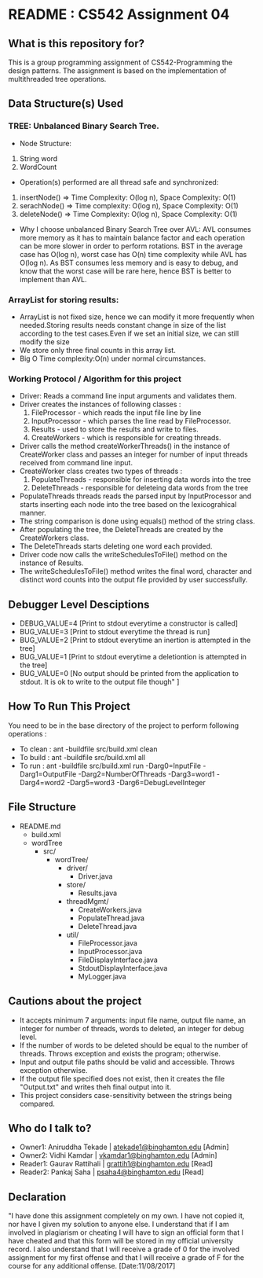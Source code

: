 # README : CS542 Assignment 04 #

## What is this repository for? ##

This is a group programming assignment of CS542-Programming the design patterns.
The assignment is based on the implementation of multithreaded tree operations.

## Data Structure(s) Used ##

### TREE: Unbalanced Binary Search Tree.

* Node Structure: 
 1. String word
 2. WordCount
 
* Operation(s) performed are all thread safe and synchronized:
 1. insertNode() => Time Complexity: O(log n), Space Complexity: O(1)
 2. serachNode() => Time complexity: O(log n), Space Complexity: O(1)
 3. deleteNode() => Time Complexity: O(log n), Space Complexity: O(1)

* Why I choose unbalanced Binary Search Tree over AVL: AVL consumes more 
memory as it has to maintain balance factor and each operation can be more 
slower in order to perform rotations. BST in the average case has O(log n), 
worst case has O(n) time complexity while AVL has O(log n). As BST consumes 
less memory and is easy to debug, and know that the worst case will be 
rare here, hence BST is better to implement than AVL. 

### ArrayList for storing results:

* ArrayList is not fixed size, hence we can modify it more frequently when 
needed.Storing results needs constant change in size of the list according 
to the test cases.Even if we set an initial size, we can still modify the size 
* We store only three final counts in this array list.
* Big O Time complexity:O(n) under normal circumstances.

### Working Protocol / Algorithm for this project ###

* Driver: Reads a command line input arguments and validates them. 
* Driver creates the instances of following classes :
	1. FileProcessor - which reads the input file line by line
	2. InputProcessor - which parses the line read by FileProcessor.
	3. Results - used to store the results and write to files.
	4. CreateWorkers - which is responsible for creating threads.
* Driver calls the method createWorkerThreads() in the instance of CreateWorker 
class and passes an integer for number of input threads received from command line input.
* CreateWorker class creates two types of threads : 
	1. PopulateThreads - responsible for inserting data words into the tree
	2. DeleteThreads - responsible for deleteing data words from the tree
* PopulateThreads threads reads the parsed input by InputProcessor and starts inserting 
each node into the tree based on the lexicograhical manner.
* The string comparison is done using equals() method of the string class.
* After populating the tree, the DeleteThreads are created by the CreateWorkers class.
* The DeleteThreads starts deleting one word each provided.
* Driver code now calls the writeSchedulesToFile() method on the instance of Results.
* The writeSchedulesToFile() method writes the final word, character and distinct word 
counts into the output file provided by user successfully.

## Debugger Level Desciptions ##

* DEBUG_VALUE=4 [Print to stdout everytime a constructor is called]
* BUG_VALUE=3 [Print to stdout everytime the thread is run] 
* BUG_VALUE=2 [Print to stdout everytime an inertion is attempted in the tree]
* BUG_VALUE=1 [Print to stdout everytime a deletiontion is attempted in the tree]
* BUG_VALUE=0 [No output should be printed from the application to stdout. 
It is ok to write to the output file though" ]

## How To Run This Project ##

You need to be in the base directory of the project to perform following operations :

* To clean : ant -buildfile src/build.xml clean
* To build : ant -buildfile src/build.xml all
* To run : ant -buildfile src/build.xml run -Darg0=InputFile -Darg1=OutputFile 
-Darg2=NumberOfThreads -Darg3=word1 -Darg4=word2 -Darg5=word3 -Darg6=DebugLevelInteger

## File Structure ##

* README.md
	* build.xml
	* wordTree 
		* src/ 
			* wordTree/ 
				* driver/ 
					* Driver.java 
				* store/
					* Results.java
				* threadMgmt/ 
					* CreateWorkers.java
					* PopulateThread.java
					* DeleteThread.java
				* util/
					* FileProcessor.java 
					* InputProcessor.java 
					* FileDisplayInterface.java 
					* StdoutDisplayInterface.java 
					* MyLogger.java

## Cautions about the project ##

* It accepts minimum 7 arguments: input file name, output file name, 
an integer for number of threads, words to deleted, an integer for debug level.
* If the number of words to be deleted should be equal to the number of threads. 
Throws exception and exists the program; otherwise.
* Input and output file paths should be valid and accessible. Throws exception otherwise.
* If the output file specified does not exist, then it creates the file 
"Output.txt" and writes theh final output into it.
* This project considers case-sensitivity between the strings being compared.

## Who do I talk to? ##

* Owner1: Aniruddha Tekade | atekade1@binghamton.edu [Admin]
* Owner2: Vidhi Kamdar | vkamdar1@binghamton.edu [Admin]
* Reader1: Gaurav Rattihali | grattih1@binghamton.edu [Read]
* Reader2: Pankaj Saha | psaha4@binghamton.edu [Read]

## Declaration ##

"I have done this assignment completely on my own. I have not copied 
it, nor have I given my solution to anyone else. I understand that if
I am involved in plagiarism or cheating I will have to sign an
official form that I have cheated and that this form will be stored in
my official university record. I also understand that I will receive a
grade of 0 for the involved assignment for my first offense and that I
will receive a grade of F for the course for any additional
offense. [Date:11/08/2017]
